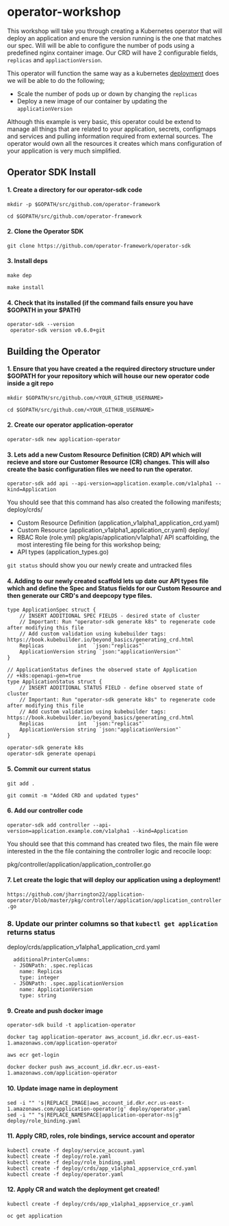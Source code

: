 # operator-workshop

This workshop will take you through creating a Kubernetes operator that will deploy an application and enure the version running is the one that matches our spec. Will will be able to configure the number of pods using a predefined nginx container image. Our CRD will have 2 configurable fields, `replicas` and `appliactionVersion`. 

This operator will function the same way as a kubernetes [deployment](
https://kubernetes.io/docs/concepts/workloads/controllers/deployment/) does we will be able to do the following;
- Scale the number of pods up or down by changing the `replicas`
- Deploy a new image of our container by updating the `applicationVersion`

Although this example is very basic, this operator could be extend to manage all things that are related to your application, secrets, configmaps and services and pulling information required from external sources. The operator would own all the resources it creates which mans configuration of your application is very much simplified.

## Operator SDK Install
#### 1. Create a directory for our operator-sdk code
`mkdir -p $GOPATH/src/github.com/operator-framework`

`cd $GOPATH/src/github.com/operator-framework`

#### 2. Clone the Operator SDK
`git clone https://github.com/operator-framework/operator-sdk`

#### 3. Install deps
`make dep`

`make install`

#### 4. Check that its installed (if the command fails ensure you have $GOPATH in your $PATH)

```
operator-sdk --version
 operator-sdk version v0.6.0+git
```

## Building the Operator 

#### 1. Ensure that you have created a the required directory structure under $GOPATH for your repository which will house our new operator code inside a git repo
`mkdir $GOPATH/src/github.com/<YOUR_GITHUB_USERNAME>`

`cd $GOPATH/src/github.com/<YOUR_GITHUB_USERNAME>`

#### 2. Create our operator application-operator
`operator-sdk new application-operator`

#### 3. Lets add a new Custom Resource Definition (CRD) API which will recieve and store our Customer Resource (CR) changes. This will also create the basic configuration files we need to run the operator. 
`operator-sdk add api --api-version=application.example.com/v1alpha1 --kind=Application`

You should see that this command has also created the following manifests;
deploy/crds/
- Custom Resource Definition (application_v1alpha1_application_crd.yaml)
- Custom Resource (application_v1alpha1_application_cr.yaml)
deploy/
- RBAC Role (role.yml)
pkg/apis/application/v1alpha1/
API scaffolding, the most interesting file being for this workshop being;
- API types (application_types.go)

`git status` should show you our newly create and untracked files

#### 4. Adding to our newly created scaffold lets up date our API types file which and define the Spec and Status fields for our Custom Resource and then generate our CRD's and deepcopy type files.

```
type ApplicationSpec struct {
	// INSERT ADDITIONAL SPEC FIELDS - desired state of cluster
	// Important: Run "operator-sdk generate k8s" to regenerate code after modifying this file
	// Add custom validation using kubebuilder tags: https://book.kubebuilder.io/beyond_basics/generating_crd.html
	Replicas           int  `json:"replicas"`
	ApplicationVersion string `json:"applicationVersion"`
}

// ApplicationStatus defines the observed state of Application
// +k8s:openapi-gen=true
type ApplicationStatus struct {
	// INSERT ADDITIONAL STATUS FIELD - define observed state of cluster
	// Important: Run "operator-sdk generate k8s" to regenerate code after modifying this file
	// Add custom validation using kubebuilder tags: https://book.kubebuilder.io/beyond_basics/generating_crd.html
	Replicas           int  `json:"replicas"`
	ApplicationVersion string `json:"applicationVersion"`
}
```

```
operator-sdk generate k8s
operator-sdk generate openapi

```
#### 5. Commit our current status
`git add .`

`git commit -m "Added CRD and updated types"`

#### 6. Add our controller code
`operator-sdk add controller --api-version=application.example.com/v1alpha1 --kind=Application`

You should see that this command has created two files, the main file were interested in the the file containing the controller logic and recocile loop:

pkg/controller/application/application_controller.go

#### 7. Let create the logic that will deploy our application using a deployment!

`https://github.com/jharrington22/application-operator/blob/master/pkg/controller/application/application_controller.go`

### 8. Update our printer columns so that `kubectl get application` returns status

deploy/crds/application_v1alpha1_application_crd.yaml

```
  additionalPrinterColumns:
  - JSONPath: .spec.replicas
    name: Replicas
    type: integer
  - JSONPath: .spec.applicationVersion
    name: ApplicationVersion
    type: string 
```

#### 9. Create and push docker image

`operator-sdk build -t application-operator`

`docker tag application-operator aws_account_id.dkr.ecr.us-east-1.amazonaws.com/application-operator`

`aws ecr get-login`

`docker docker push aws_account_id.dkr.ecr.us-east-1.amazonaws.com/application-operator`

#### 10. Update image name in deployment

```
sed -i "" 's|REPLACE_IMAGE|aws_account_id.dkr.ecr.us-east-1.amazonaws.com/application-operator|g' deploy/operator.yaml
sed -i "" "s|REPLACE_NAMESPACE|application-operator-ns|g" deploy/role_binding.yaml
```

#### 11. Apply CRD, roles, role bindings, service account and operator 

```
kubectl create -f deploy/service_account.yaml
kubectl create -f deploy/role.yaml
kubectl create -f deploy/role_binding.yaml
kubectl create -f deploy/crds/app_v1alpha1_appservice_crd.yaml
kubectl create -f deploy/operator.yaml
```

#### 12. Apply CR and watch the deployment get created! 

`kubectl create -f deploy/crds/app_v1alpha1_appservice_cr.yaml`

`oc get application`
